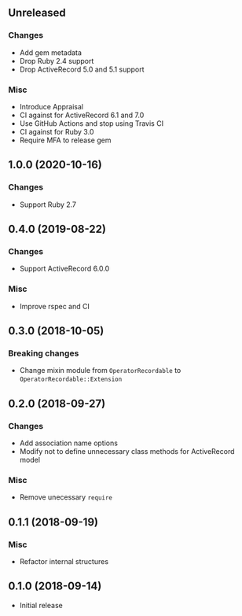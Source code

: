 ## Unreleased

### Changes

* Add gem metadata
* Drop Ruby 2.4 support
* Drop ActiveRecord 5.0 and 5.1 support

### Misc

* Introduce Appraisal
* CI against for ActiveRecord 6.1 and 7.0
* Use GitHub Actions and stop using Travis CI
* CI against for Ruby 3.0
* Require MFA to release gem


## 1.0.0 (2020-10-16)

### Changes

* Support Ruby 2.7


## 0.4.0 (2019-08-22)

### Changes

* Support ActiveRecord 6.0.0

### Misc

* Improve rspec and CI


## 0.3.0 (2018-10-05)

### Breaking changes

* Change mixin module from `OperatorRecordable` to `OperatorRecordable::Extension`


## 0.2.0 (2018-09-27)

### Changes

* Add association name options
* Modify not to define unnecessary class methods for ActiveRecord model

### Misc

* Remove unecessary `require`


## 0.1.1 (2018-09-19)

### Misc

* Refactor internal structures


## 0.1.0 (2018-09-14)

* Initial release
